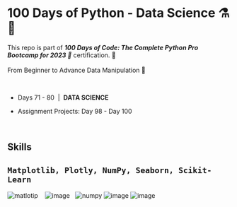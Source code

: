 # 100 Days of Python - Data Science ⚗️🧬

This repo is part of <b><i>100 Days of Code: The Complete Python Pro Bootcamp for 2023  🐍</i></b>  certification.
 🚀<br />
<br />
From Beginner to Advance Data Manipulation <b></b> 🔬

<br />
<ul>
<li>Days 71 - 80 &nbsp;|&nbsp; <b>DATA SCIENCE</b></li>
</ul>

* Assignment Projects: Day 98 - Day 100 

<br />


## Skills

## `Matplotlib, Plotly, NumPy, Seaborn, Scikit-Learn`
![matlotip](https://user-images.githubusercontent.com/53910160/216716759-a6158204-4094-4b97-9661-0e61abc0a3d1.png) &nbsp;&nbsp;
![image](https://user-images.githubusercontent.com/53910160/216717173-2baa838e-69ea-4022-b9ef-76134aa779f2.png) &nbsp;
![numpy](https://user-images.githubusercontent.com/53910160/216781608-48f2c9a4-b105-41a1-bfeb-dc2f4510c2c2.png)
![image](https://user-images.githubusercontent.com/53910160/217071046-532a6ef0-76a9-4028-8dbe-898c314ac253.png)
![image](https://user-images.githubusercontent.com/53910160/217071349-e5fdc030-abf2-429b-9a2b-a0f154761e3f.png)
